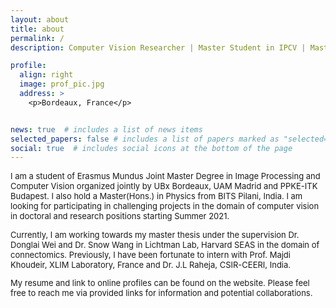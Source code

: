 ```yaml
---
layout: about
title: about
permalink: /
description: Computer Vision Researcher | Master Student in IPCV | Master in Physics

profile:
  align: right
  image: prof_pic.jpg
  address: >
    <p>Bordeaux, France</p>


news: true  # includes a list of news items
selected_papers: false # includes a list of papers marked as "selected={true}"
social: true  # includes social icons at the bottom of the page
---
```

<font size="-1"> I am a student of Erasmus Mundus Joint Master Degree in Image Processing and Computer Vision organized jointly by  UBx Bordeaux, UAM Madrid and PPKE-ITK Budapest. I also hold a Master(Hons.) in Physics from BITS Pilani, India. 
I am looking for participating in challenging projects in the domain of computer vision in doctoral and research positions starting Summer 2021. <br>

Currently, I am working towards my master thesis under the supervision Dr. Donglai Wei and Dr. Snow Wang in Lichtman Lab, Harvard SEAS in the domain of connectomics. Previously, I have 
been fortunate to intern with Prof. Majdi Khoudeir, XLIM Laboratory, France and Dr. J.L Raheja, CSIR-CEERI, India. <br>

My resume and link to online profiles can be found on the website. Please feel free to reach me via provided links for information and potential collaborations.

